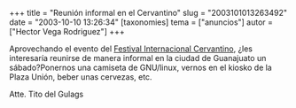 +++
title = "Reunión informal en el Cervantino"
slug = "2003101013263492"
date = "2003-10-10 13:26:34"
[taxonomies]
tema = ["anuncios"]
autor = ["Hector Vega Rodriguez"]
+++

Aprovechando el evento del [Festival Internacional
Cervantino](http://www.guanajuato.gob.mx/fic/contenido_fic.htm), ¿les
interesaría reunirse de manera informal en la ciudad de Guanajuato un
sábado?Ponernos una camiseta de GNU/linux, vernos en el kiosko de la
Plaza Unión, beber unas cervezas, etc.

Atte. Tito del Gulags

